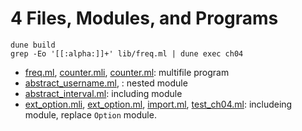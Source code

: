 # 4 Files, Modules, and Programs

```shell
dune build
grep -Eo '[[:alpha:]]+' lib/freq.ml | dune exec ch04 
```

- [freq.ml](./lib/freq.ml), [counter.mli](./lib/counter.mli), [counter.ml](./lib/counter.ml): multifile program
- [abstract_username.ml](./lib/abstract_username.ml), [](./lib/session_info.ml): nested module
- [abstract_interval.ml](./lib/abstract_interval.ml): including module
- [ext_option.mli](./lib/ext_option.mli), [ext_option.ml](./lib/ext_option.ml), [import.ml](./lib/import.ml), [test_ch04.ml](./test/test_ch04.ml): includeing module, replace `Option` module.